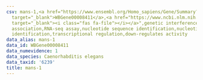 ```yaml
---
csv: mans-1,<a href="https://www.ensembl.org/Homo_sapiens/Gene/Summary?db=core;g=WBGene00008411"
  target="_blank">WBGene00008411</a>,<a href="https://www.ncbi.nlm.nih.gov/pubmed/27496166"
  target="_blank"><i class="fas fa-file"></i></a>",genetic interference,functional
  association,RNA-seq assay,nucleotide sequence identification,nucleotide sequence
  identification,transcriptional regulation,down-regulates activity
data_alias: mans-1
data_id: WBGene00008411
data_numevidence: 1
data_species: Caenorhabditis elegans
data_taxid: '6239'
title: mans-1
---
```

